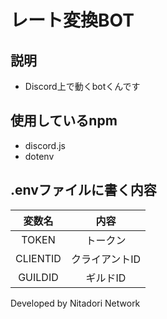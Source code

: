 # レート変換BOT

## 説明
- Discord上で動くbotくんです

## 使用しているnpm
- discord.js
- dotenv

## .envファイルに書く内容
|変数名|内容|
|:---:|:---:|
|TOKEN|トークン|
|CLIENTID|クライアントID|
|GUILDID|ギルドID|

Developed by Nitadori Network